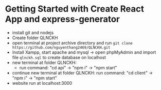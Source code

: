 # Getting Started with Create React App and express-generator

- install git and nodejs
- Create folder QLNCKH
- open terminal at project archive directory and run `git clone https://github.com/nguyenthang2469/QLNCKH.git`
- Install Xampp, start apache and mysql -> open phpMyAdmin and import file `qlnckh.sql` to create database on localhost
- new terminal at folder QLNCKH:
    + run command: "cd api" -> "npm i" -> "npm start"
- continue new terminal at folder QLNCKH: run command: "cd client" -> "npm i" -> "npm start"
- website run at localhost:3000
